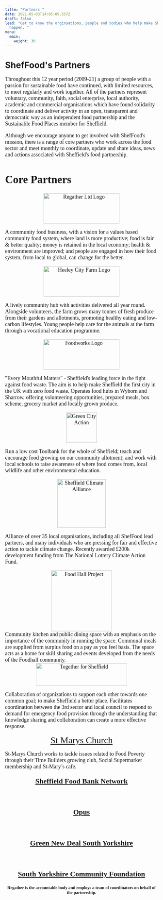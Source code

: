 ```yaml
---
title: "Partners "
date: 2021-05-03T14:05:09.557Z
draft: false
lead: "Get to know the orginsations, people and bodies who help make ShefFood
  happen. "
menu:
  main:
    weight: 30
---
```

# ShefFood's Partners

<div align="left" ><font size="4" style="font-family:Calibri" >
Throughout this 12 year period (2009-21) a group of people with a passion for sustainable food have continued, with limited resources, to meet regularly and work together. All of the partners represent voluntary, community, faith, social enterprise, local authority, academic and commercial organisations which have found solidarity to coordinate and deliver activity in an open, transparent and democratic way as an independent food partnership and the Sustainable Food Places member for Sheffield. 

Although we encourage anyone to get involved with ShefFood's mission, there is a range of core partners who work across the food sector and meet monthly to coordinate, update and share ideas, news and actions associated with Sheffield's food partnership. 

</div>

<div style="font-family:Calibri" style="font-size:8" >

# Core Partners

<div align="center">
<a href="https://regather.net/"> <img src="/images/regather-limited-website-logo.png" alt="Regather Ltd Logo" width="250" height="100"></a>
</div>
</div>
<div align="left" ><font size="4" style="font-family:Calibri" >

A community food business, with a vision for a values based community food system, where land is more productive; food is fair & better quality; money is retained in the local economy; health & environment are improved; and people are engaged in how their food system, from local to global, can change for the better. 

</div>

<div align="center">
<a href="https://www.heeleyfarm.org.uk/"> <img src="/images/heeley-city-farm-logo-website.png" alt="Heeley City Farm Logo" width="250" height="100"></a>
</div>

<div align="left" ><font size="4" style="font-family:Calibri" >

A lively community hub with activities delivered all year round. Alongside volunteers, the farm grows many tonnes of fresh produce from their gardens and allotments, promoting healthy eating and low-carbon lifestyles. Young people help care for the animals at the farm through a vocational education programme.

</div>

<div align="center">
<a href="https://thefoodworks.org/"> <img src="/images/" alt="Foodworks Logo" width="250" height="100"></a>
</div>

<div align="left" ><font size="4" style="font-family:Calibri" >

"Every Mouthful Matters" - Sheffield's leading force in the fight against food waste. The aim is to help make Sheffield the first city in the UK with zero food waste. Operates food hubs in Wyborn and Sharrow, offering volunteering opportunities, prepared meals, box scheme, grocery market and locally grown produce.

</div>

<div align="center">
<a href="https://www.facebook.com/GreenCityAction/"> <img src="/images/green-city-action.png" alt="Green City Action" width="100" height="100"></a>
</div>

<div align="left" ><font size="4" style="font-family:Calibri" >

Run a low cost Toolbank for the whole of Sheffield; teach and encourage food growing on our community allotment; and work with local schools to raise awareness of where food comes from, local wildlife and other environmental education.

</div>

<div align="center">
<a href="https://www.sheffieldclimatealliance.net/"> <img src="/images/
sheffield-city-climate-alliance.png" alt="Sheffield Climate Alliance" width="160" height="160"></a>
</div>

<div align="left" ><font size="4" style="font-family:Calibri" >

Alliance of over 35 local organisations, including all ShefFood lead partners, and many individuals who are pressing for fair and effective action to tackle climate change. Recently awarded £200k development funding from The National Lottery Climate Action Fund.

</div>

<div align="center">
<a href="https://www.foodhallproject.org/"> <img src="/images/
Foodhall_logo_update.png" alt="Food Hall Project" width="200" height="200"></a>
</div><div align="left" ><font size="4" style="font-family:Calibri" >Community kitchen and public dining space with an emphasis on the importance of the community in running the space. Communal meals are supplied from surplus food on a pay as you feel basis. The space acts as a home for skill sharing and events developed from the needs of the Foodhall community. 

</div>

<div align="center">
<a href="https://www.togetherforsheffield.co.uk/"> <img src="/images/
Together for Sheffield.png" alt="Together for Sheffield" width="300" height="75"></a>
</div>

<div align="left" ><font size="4" style="font-family:Calibri" >

Collaboration of organizations to support each other towards one common goal; to make Sheffield a better place. Facilitates coordination between the 3rd sector and local council to respond to demand for emergency food provision through the understanding that knowledge sharing and collaboration can create a more effective response.  

</div>

<div align="center" style="font-size:30px" style="font-family:Monaco"  >
<a href="https://www.stmarys-church.co.uk/">St Marys Church</a>
</div>

<div align="left" style="font-family:Calibri" ><font size="4" >

St-Marys Church works to tackle issues related to Food Poverty through their Time Builders growing club, Social Supermarket membership and St-Mary’s cafe. 

</div>

<div align="center" ><font size="5" >

<strong><a href="http://www.sheffieldfoodbank.org.uk/">Sheffield Food Bank Network</a></strong>

</br>

<strong><a href="http://weareopus.org/?v=79cba1185463">Opus</a></strong>

</br>

<strong><a href="https://www.facebook.com/Green-New-Deal-UK-South-Yorkshire-100629195061551/">Green New Deal South Yorkshire</a></strong>

</br>

<strong><a href="https://www.sycf.org.uk/">South Yorkshire Community Foundation</a></strong>

</div>

<div style="font-size:14px" align="center">

**Regather is the accountable body and employs a team of coordinators on behalf of the partnership.**

</div> </font>